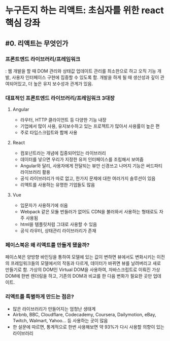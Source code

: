 
# 누구든지 하는 리액트: 초심자를 위한 react 핵심 강좌
## #0. 리액트는 무엇인가


### 프론트엔드 라이브러리/프레임워크
: 웹 개발을 할 때 DOM 관리와 상태값 업데이트 관리를 최소한으로 하고 오직 기능 개발, 사용자 인터페이스 구현에 집중할 수 있도록 함.
개발을 하게 될 때 생산성과 깊이 관여되어있고, 더 높은 유지 보수성과 관계가 있음.

### 대표적인 프론트엔드 라이브러리/프레임워크 3대장
1. Angular
    - 라우터, HTTP 클라이언트 등 다양한 기능 내장
    - 기업에서 많이 사용, 유지보수하고 있는 프로젝트가 많아서 사용률이 높은 편
    - 주로 타입스크립트와 함께 사용

2. React
    - 컴포넌트라는 개념에 집중되어있는 라이브러리
    - 데이터를 넣으면 우리가 지정한 유저 인터페이스를 조립해서 보여줌
    - Angular와 달리, 사용자에게 전달되는 뷰만 신경쓰고 나머지 기능은 써드파티 라이브러리 활용
    - 공식 라이브러리가 따로 없고, 한가지 문제에 대한 여러가지 솔루션이 있음
    - 리액트를 사용하는 유명한 기업들도 많음

3. Vue
    - 입문자가 사용하기에 쉬움
    - Webpack 같은 모듈 번들러가 없어도 CDN을 불러와서 사용하는 형태로도 자주 사용됨
    - html을 템플릿처럼 그대로 사용할 수 있음
    - 공식 라우터, 상태관리 라이브러리가 존재



### 페이스북은 왜 리액트를 만들게 됐을까?

페이스북은 양방향 바인딩을 통하여 모델에 있는 값이 변하면 뷰에서도 변화시키는 이전의 프레임워크들의 모델에서의 작동과 다르게, 데이터가 바뀌면 뷰를 날려버리고 새로 만들기로 함.
가상의 DOM인 Virtual DOM을 사용하여, 자바스크립트로 이뤄진 가상 DOM에 한번 렌더링을 하고, 기존의 DOM과 비교를 한 다음 변화가 필요한 곳만 업데이트.


### 리액트를 특별하게 만드는 점은?
- 많은 라이브러리가 만들어지는 엄청난 생태계
-  Airbnb, BBC, Cloudflare, Codecademy, Coursera, Dailymotion, eBay, Twitch, Walmart, Yahoo... 등 사용하는 곳이 많음
- 한 설문에 따르면, 통계적으로 한번 사용해보면 약 93%가 다시 사용할 의향이 있는 라이브러리
